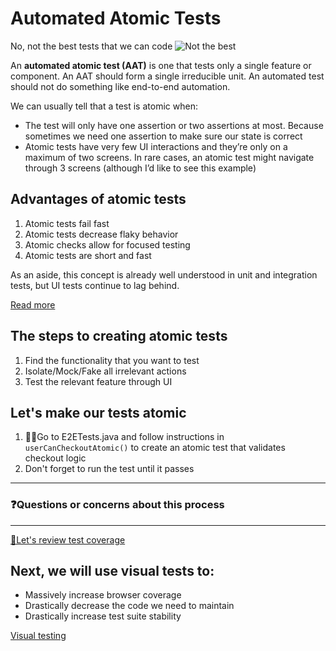 # Automated Atomic Tests

No, not the best tests that we can code
![Not the best](https://media.giphy.com/media/JtLrtaN4VPoKXJRKGB/giphy.gif)

An **automated atomic test (AAT)** is one that tests only a single feature or component. An AAT should form a single irreducible unit. An automated test should not do something like end-to-end automation. 

We can usually tell that a test is atomic when:

* The test will only have one assertion or two assertions at most. Because sometimes we need one assertion to make sure our state is correct
* Atomic tests have very few UI interactions and they’re only on a maximum of two screens. In rare cases, an atomic test might navigate through 3 screens (although I’d like to see this example)

## Advantages of atomic tests
1. Atomic tests fail fast
2. Atomic tests decrease flaky behavior
3. Atomic checks allow for focused testing
4. Atomic tests are short and fast

As an aside, this concept is already well understood in unit and integration tests, but UI tests continue to lag behind.

[Read more](https://ultimateqa.com/automated-atomic-tests/)

## The steps to creating atomic tests

1. Find the functionality that you want to test
2. Isolate/Mock/Fake all irrelevant actions
3. Test the relevant feature through UI

## Let's make our tests atomic

1. 🏋️‍♀️Go to E2ETests.java and follow instructions in `userCanCheckoutAtomic()` to create an atomic test that validates checkout logic
2. Don't forget to run the test until it passes

---

### ❓Questions or concerns about this process

---

[🧪Let's review test coverage](TEST-STRATEGY.MD)

## Next, we will use visual tests to:

* Massively increase browser coverage
* Drastically decrease the code we need to maintain
* Drastically increase test suite stability

[Visual testing](VISUAL.MD)
